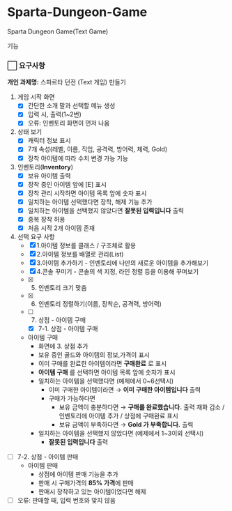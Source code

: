 # Sparta-Dungeon-Game
Sparta Dungeon Game(Text Game)

기능
### ⬜ 요구사항

**개인 과제명:** 스파르타 던전 (Text 게임) 만들기

1. 게임 시작 화면
    - [x]  간단한 소개 말과 선택할 메뉴 생성
    - [x]  입력 시, 출력(1~2번)
    - [x]  오류: 인벤토리 화면이 먼저 나옴
2. 상태 보기
    - [x]  캐릭터 정보 표시
    - [x]  7개 속성(레벨, 이름, 직업, 공격력, 방어력, 체력, Gold)
    - [x]  장착 아이템에 따라 수치 변경 가능 기능
3. 인벤토리(**Inventory**)
    - [x]  보유 아이템 출력
    - [x]  장착 중인 아이템 앞에 [E] 표시
    - [x]  장착 관리 시작하면 아이템 목록 앞에 숫자 표시
    - [x]  일치하는 아이템 선택했다면 장착, 해제 기능 추가
    - [x]  일치하는 아이템을 선택했지 않았다면 **잘못된 입력입니다** 출력
    - [x]  중복 장착 허용
    - [x]  처음 시작 2개 아이템 존재
4. 선택 요구 사항
    - [x]  1.아이템 정보를 클래스 / 구조체로 활용
    - [x]  2.아이템 정보를 배열로 관리(List)
    - [x]  3.아이템 추가하기 - 인벤토리에 나만의 새로운 아이템을 추가해보기
    - [x]  4.콘솔 꾸미기 -  콘솔의 색 지정, 라인 정렬 등을 이용해 꾸며보기
    - [x]  5. 인벤토리 크기 맞춤
    - [x]  6. 인벤토리 정렬하기(이름, 장착순, 공격력, 방어력)
    - [ ]  7. 상점 - 아이템 구매
        - [x]  7-1. 상점 - 아이템 구매
    - 아이템 구매
        - 화면에 3. 상점 추가
        - 보유 중인 골드와 아이템의 정보,가격이 표시
        - 이미 구매를 완료한 아이템이라면 **구매완료** 로 표시
        - **아이템 구매** 를 선택하면 아이템 목록 앞에 숫자가 표시
        - 일치하는 아이템을 선택했다면 (예제에서 0~6선택시)
            - 이미 구매한 아이템이라면
            → **이미 구매한 아이템입니다** 출력
            - 구매가 가능하다면
                - 보유 금액이 충분하다면
                → **구매를 완료했습니다.** 출력
                재화 감소 / 인벤토리에 아이템 추가 / 상점에 구매완료 표시
                - 보유 금액이 부족하다면
                → **Gold 가 부족합니다.** 출력
        - 일치하는 아이템을 선택했지 않았다면 (예제에서 1~3이외 선택시)
            - **잘못된 입력입니다** 출력
- [ ]  7-2. 상점 - 아이템 판매
    - 아이템 판매
        - 상점에 아이템 판매 기능을 추가
        - 판매 시 구매가격의 **85% 가격**에 판매
        - 판매시 장착하고 있는 아이템이었다면 해제
- [ ]  오류: 판매할 때, 입력 번호와 맞지 않음
